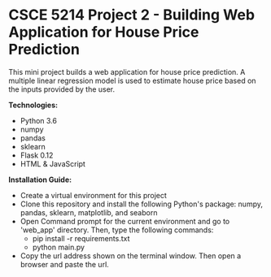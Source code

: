 # CSCE 5214 Project 2 - Building Web Application for House Price Prediction

This mini project builds a web application for house price prediction. A multiple linear regression model is used to estimate house price based on the inputs provided by the user.

__Technologies:__
- Python 3.6
- numpy
- pandas
- sklearn
- Flask 0.12
- HTML & JavaScript

__Installation Guide:__
- Create a virtual environment for this project
- Clone this repository and install the following Python's package: numpy, pandas, sklearn, matplotlib, and seaborn
- Open Command prompt for the current environment and go to 'web_app' directory. Then, type the following commands:
  - pip install -r requirements.txt
  - python main.py
- Copy the url address shown on the terminal window. Then open a browser and paste the url.
